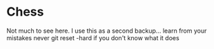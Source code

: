 # Chess

Not much to see here. I use this as a second backup... learn from your mistakes never git reset -hard if you don't know what it does